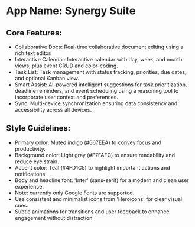 # **App Name**: Synergy Suite

## Core Features:

- Collaborative Docs: Real-time collaborative document editing using a rich text editor.
- Interactive Calendar: Interactive calendar with day, week, and month views, plus event CRUD and color-coding.
- Task List: Task management with status tracking, priorities, due dates, and optional Kanban view.
- Smart Assist: AI-powered intelligent suggestions for task prioritization, deadline reminders, and event scheduling using a reasoning tool to incorporate user context and preferences.
- Sync: Multi-device synchronization ensuring data consistency and accessibility across all devices.

## Style Guidelines:

- Primary color: Muted indigo (#667EEA) to convey focus and productivity.
- Background color: Light gray (#F7FAFC) to ensure readability and reduce eye strain.
- Accent color: Teal (#4FD1C5) to highlight important actions and notifications.
- Body and headline font: 'Inter' (sans-serif) for a modern and clean user experience.
- Note: currently only Google Fonts are supported.
- Use consistent and minimalist icons from 'Heroicons' for clear visual cues.
- Subtle animations for transitions and user feedback to enhance engagement without distraction.